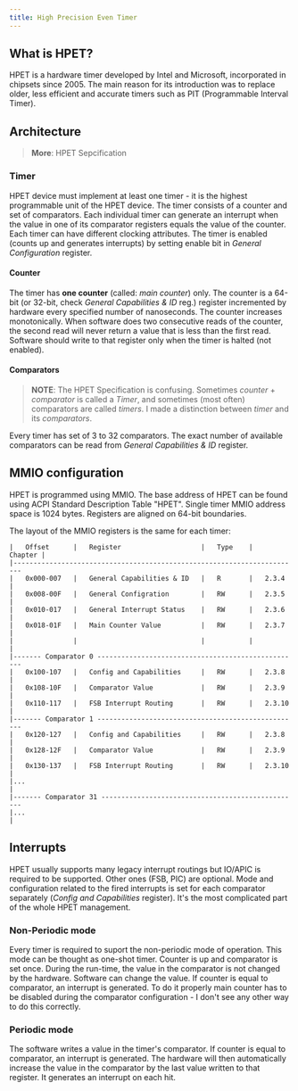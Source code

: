 ```yaml
---
title: High Precision Even Timer
---
```


## What is HPET?
HPET is a hardware timer developed by Intel and Microsoft, incorporated in chipsets since 2005. The main reason for its introduction was to replace older, less efficient and accurate timers such as PIT (Programmable Interval Timer).

## Architecture
> **More**: HPET Sepcification

### Timer
HPET device must implement at least one timer - it is the highest programmable unit of the HPET device. The timer consists of a counter and set of comparators. Each individual timer can generate an interrupt when the value in one of its comparator registers equals the value of the counter. Each timer can have different clocking attributes. The timer is enabled (counts up and generates interrupts) by setting enable bit in _General Configuration_ register.

#### Counter
The timer has **one counter** (called: _main counter_) only. The counter is a 64-bit (or 32-bit, check _General Capabilities & ID_ reg.) register incremented by hardware every specified number of nanoseconds. The counter increases monotonically. When software does two consecutive reads of the counter, the second read will never return a value that is less than the first read. Software should write to that register only when the timer is halted (not enabled).

#### Comparators
> **NOTE**: The HPET Specification is confusing. Sometimes _counter_ + _comparator_ is called a _Timer_, and sometimes (most often) comparators are called _timers_. I made a distinction between _timer_ and its _comparators_.

Every timer has set of 3 to 32 comparators. The exact number of available comparators can be read from _General Capabilities & ID_ register.

## MMIO configuration
HPET is programmed using MMIO. The base address of HPET can be found using ACPI Standard Description Table "HPET". Single timer MMIO address space is 1024 bytes. Registers are aligned on 64-bit boundaries.

The layout of the MMIO registers is the same for each timer:

```text
|   Offset      |   Register                    |   Type    |   Chapter |
|------------------------------------------------------------------------   
|   0x000-007   |   General Capabilities & ID   |   R       |   2.3.4   |
|   0x008-00F   |   General Configration        |   RW      |   2.3.5   |
|   0x010-017   |   General Interrupt Status    |   RW      |   2.3.6   |
|   0x018-01F   |   Main Counter Value          |   RW      |   2.3.7   |
|               |                               |           |           |
|------- Comparator 0 ---------------------------------------------------
|   0x100-107   |   Config and Capabilities     |   RW      |   2.3.8   |
|   0x108-10F   |   Comparator Value            |   RW      |   2.3.9   |
|   0x110-117   |   FSB Interrupt Routing       |   RW      |   2.3.10  |
|------- Comparator 1 ---------------------------------------------------
|   0x120-127   |   Config and Capabilities     |   RW      |   2.3.8   |
|   0x128-12F   |   Comparator Value            |   RW      |   2.3.9   |
|   0x130-137   |   FSB Interrupt Routing       |   RW      |   2.3.10  |
|...                                                                    |
|------- Comparator 31 --------------------------------------------------
|...                                                                    |
```

## Interrupts
HPET usually supports many legacy interrupt routings but IO/APIC is required to be supported. Other ones (FSB, PIC) are optional. Mode and configuration related to the fired interrupts is set for each comparator separately (_Config and Capabilities_ register). It's the most complicated part of the whole HPET management.

### Non-Periodic mode
Every timer is required to suport the non-periodic mode of operation. This mode can be thought as one-shot timer. Counter is up and comparator is set once. During the run-time, the value in the comparator is not changed by the hardware. Software can change the value. If counter is equal to comparator, an interrupt is generated. To do it properly main counter has to be disabled during the comparator configuration - I don't see any other way to do this correctly.

### Periodic mode
The software writes a value in the timer's comparator. If counter is equal to comparator, an interrupt is generated. The hardware will then automatically increase the value in the comparator by the last value written to that register. It generates an interrupt on each hit.
